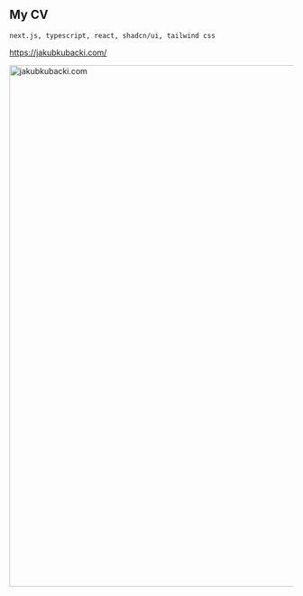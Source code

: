 ## My CV

`next.js, typescript, react, shadcn/ui, tailwind css`

https://jakubkubacki.com/

<a href="jakubkubacki.com"><img width="924" alt="jakubkubacki.com" src="https://github.com/jkubacki/jobs/assets/1104186/4470170a-7d3f-414d-9c8a-1ac4638c275a"></a>
